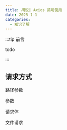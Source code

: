 ```yaml
---
title: 胡说| Axios 简明使用
date: 2025-1-1
categories: 
  - 知识了解
---
```


:::tip 前言

todo

:::

## 请求方式

路径参数

参数

请求体

文件请求

